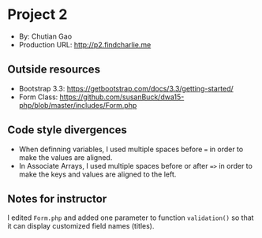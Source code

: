 # Project 2
+ By: Chutian Gao
+ Production URL: <http://p2.findcharlie.me>

## Outside resources
+ Bootstrap 3.3: <https://getbootstrap.com/docs/3.3/getting-started/>
+ Form Class: <https://github.com/susanBuck/dwa15-php/blob/master/includes/Form.php>

## Code style divergences
+ When definning variables, I used multiple spaces before `=`  in order to make the values are aligned. 
+ In Associate Arrays, I used multiple spaces before or after `=>` in order to make the keys and values are aligned to the left. 

## Notes for instructor
I edited `Form.php` and added one parameter to function `validation()` so that it can display customized field names (titles).
